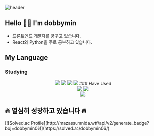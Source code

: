 ![header](https://capsule-render.vercel.app/api?type=egg&color=auto&height=250&section=header&text=dobbymin&fontSize=90)

## Hello 👋🏻 I'm dobbymin
- 프론트엔드 개발자를 꿈꾸고 있습니다.
- React와 Python을 주로 공부하고 있습니다.

## My Language
### Studying
<div align="center">

<img src="https://img.shields.io/badge/HTML-E34F26?style=flat-square&logo=HTML5&logoColor=white"/>
<img src="https://img.shields.io/badge/CSS-1572B6?style=flat-square&logo=CSS3&logoColor=white"/>
<img src="https://img.shields.io/badge/JavaScript-F7DF1E?style=flat-square&logo=JavaScript&logoColor=white"/>
<img src="https://img.shields.io/badge/React-61DAFB?style=flat-square&logo=React&logoColor=white"/>
### Have Used
</div>
<div align="center">
<img src="https://img.shields.io/badge/Python-3776AB?style=flat-square&logo=Python&logoColor=white"/>
<img src="https://img.shields.io/badge/C/C++-00599C?style=flat-square&logo=C&logoColor=white"/>
<br>
<img src="https://img.shields.io/badge/Git-F05032?style=flat-square&logo=Git&logoColor=white"/>
</div>
    
## 🔥 열심히 성장하고 있습니다 🔥


<div>
    [![Solved.ac Profile](http://mazassumnida.wtf/api/v2/generate_badge?boj=dobbymin06)](https://solved.ac/dobbymin06/)
</div>

